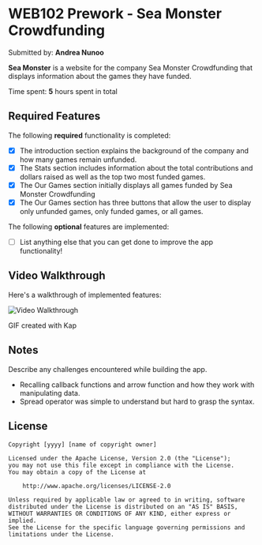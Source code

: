 # WEB102 Prework - Sea Monster Crowdfunding

Submitted by: **Andrea Nunoo**

**Sea Monster** is a website for the company Sea Monster Crowdfunding that displays information about the games they have funded.

Time spent: **5** hours spent in total

## Required Features

The following **required** functionality is completed:

- [x] The introduction section explains the background of the company and how many games remain unfunded.
- [x] The Stats section includes information about the total contributions and dollars raised as well as the top two most funded games.
- [x] The Our Games section initially displays all games funded by Sea Monster Crowdfunding
- [x] The Our Games section has three buttons that allow the user to display only unfunded games, only funded games, or all games.

The following **optional** features are implemented:

- [ ] List anything else that you can get done to improve the app functionality!

## Video Walkthrough

Here's a walkthrough of implemented features:

<img src='assets/102preworkvid.gif' title='Video Walkthrough' width='' alt='Video Walkthrough' />

<!-- Replace this with whatever GIF tool you used! -->

GIF created with Kap

<!-- Recommended tools:
[Kap](https://getkap.co/) for macOS -->

## Notes

Describe any challenges encountered while building the app.

- Recalling callback functions and arrow function and how they work with manipulating data.
- Spread operator was simple to understand but hard to grasp the syntax.

## License

    Copyright [yyyy] [name of copyright owner]

    Licensed under the Apache License, Version 2.0 (the "License");
    you may not use this file except in compliance with the License.
    You may obtain a copy of the License at

        http://www.apache.org/licenses/LICENSE-2.0

    Unless required by applicable law or agreed to in writing, software
    distributed under the License is distributed on an "AS IS" BASIS,
    WITHOUT WARRANTIES OR CONDITIONS OF ANY KIND, either express or implied.
    See the License for the specific language governing permissions and
    limitations under the License.
